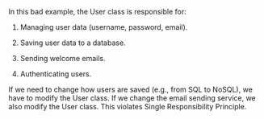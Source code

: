 In this bad example, the User class is responsible for:

1. Managing user data (username, password, email).

2. Saving user data to a database.

3. Sending welcome emails.

4. Authenticating users.

If we need to change how users are saved (e.g., from SQL to NoSQL), we have to modify the User class. If we change the email sending service, we also modify the User class. This violates Single Responsibility Principle.